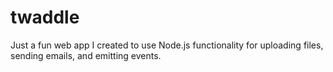 # twaddle
Just a fun web app I created to use Node.js functionality for uploading files, sending emails, and emitting events.
